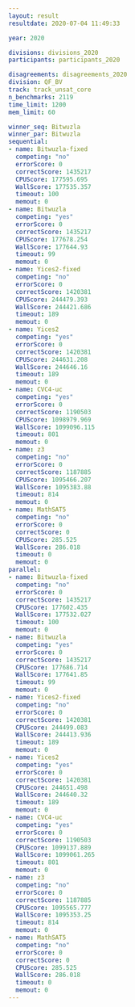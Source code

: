 ```yaml
---
layout: result
resultdate: 2020-07-04 11:49:33

year: 2020

divisions: divisions_2020
participants: participants_2020

disagreements: disagreements_2020
division: QF_BV
track: track_unsat_core
n_benchmarks: 2119
time_limit: 1200
mem_limit: 60

winner_seq: Bitwuzla
winner_par: Bitwuzla
sequential:
- name: Bitwuzla-fixed
  competing: "no"
  errorScore: 0
  correctScore: 1435217
  CPUScore: 177595.695
  WallScore: 177535.357
  timeout: 100
  memout: 0
- name: Bitwuzla
  competing: "yes"
  errorScore: 0
  correctScore: 1435217
  CPUScore: 177678.254
  WallScore: 177644.93
  timeout: 99
  memout: 0
- name: Yices2-fixed
  competing: "no"
  errorScore: 0
  correctScore: 1420381
  CPUScore: 244479.393
  WallScore: 244421.686
  timeout: 189
  memout: 0
- name: Yices2
  competing: "yes"
  errorScore: 0
  correctScore: 1420381
  CPUScore: 244631.208
  WallScore: 244646.16
  timeout: 189
  memout: 0
- name: CVC4-uc
  competing: "yes"
  errorScore: 0
  correctScore: 1190503
  CPUScore: 1098979.969
  WallScore: 1099096.115
  timeout: 801
  memout: 0
- name: z3
  competing: "no"
  errorScore: 0
  correctScore: 1187885
  CPUScore: 1095466.207
  WallScore: 1095383.88
  timeout: 814
  memout: 0
- name: MathSAT5
  competing: "no"
  errorScore: 0
  correctScore: 0
  CPUScore: 285.525
  WallScore: 286.018
  timeout: 0
  memout: 0
parallel:
- name: Bitwuzla-fixed
  competing: "no"
  errorScore: 0
  correctScore: 1435217
  CPUScore: 177602.435
  WallScore: 177532.027
  timeout: 100
  memout: 0
- name: Bitwuzla
  competing: "yes"
  errorScore: 0
  correctScore: 1435217
  CPUScore: 177686.714
  WallScore: 177641.85
  timeout: 99
  memout: 0
- name: Yices2-fixed
  competing: "no"
  errorScore: 0
  correctScore: 1420381
  CPUScore: 244499.083
  WallScore: 244413.936
  timeout: 189
  memout: 0
- name: Yices2
  competing: "yes"
  errorScore: 0
  correctScore: 1420381
  CPUScore: 244651.498
  WallScore: 244640.32
  timeout: 189
  memout: 0
- name: CVC4-uc
  competing: "yes"
  errorScore: 0
  correctScore: 1190503
  CPUScore: 1099137.889
  WallScore: 1099061.265
  timeout: 801
  memout: 0
- name: z3
  competing: "no"
  errorScore: 0
  correctScore: 1187885
  CPUScore: 1095565.777
  WallScore: 1095353.25
  timeout: 814
  memout: 0
- name: MathSAT5
  competing: "no"
  errorScore: 0
  correctScore: 0
  CPUScore: 285.525
  WallScore: 286.018
  timeout: 0
  memout: 0
---
```

